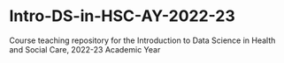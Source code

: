 # Intro-DS-in-HSC-AY-2022-23
 
Course teaching repository for the Introduction to Data Science in Health and Social Care, 2022-23 Academic Year 
